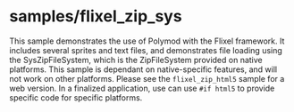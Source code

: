 # samples/flixel_zip_sys

This sample demonstrates the use of Polymod with the Flixel framework.
It includes several sprites and text files, and demonstrates file loading using the SysZipFileSystem, which is the ZipFileSystem provided on native platforms.
This sample is dependant on native-specific features, and will not work on other platforms. Please see the `flixel_zip_html5` sample for a web version. In a finalized application, use can use `#if html5` to provide specific code for specific platforms.